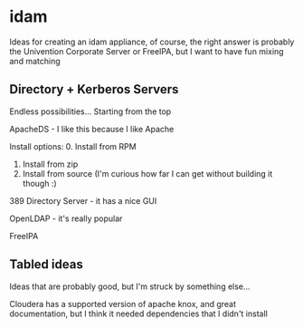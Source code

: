 # idam
Ideas for creating an idam appliance, of course, 
the right answer is probably the Univention Corporate Server or FreeIPA, 
but I want to have fun mixing and matching

## Directory + Kerberos Servers

Endless possibilities... Starting from the top

ApacheDS - I like this because I like Apache

Install options:
0. Install from RPM
1. Install from zip
2. Install from source (I'm curious how far I can get without building it though :)

389 Directory Server - it has a nice GUI

OpenLDAP - it's really popular

FreeIPA

## Tabled ideas

Ideas that are probably good, but I'm struck by something else...

Cloudera has a supported version of apache knox, and great documentation, but I think it needed dependencies that I didn't install
